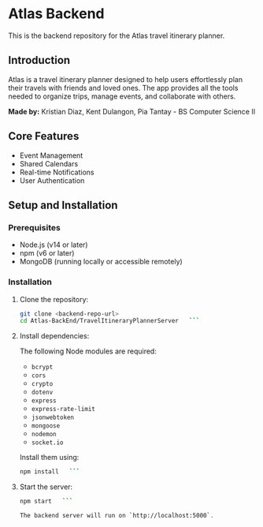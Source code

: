 # Atlas Backend

This is the backend repository for the Atlas travel itinerary planner.

## Introduction

Atlas is a travel itinerary planner designed to help users effortlessly plan their travels with friends and loved ones. The app provides all the tools needed to organize trips, manage events, and collaborate with others.

**Made by:** Kristian Diaz, Kent Dulangon, Pia Tantay - BS Computer Science II

## Core Features

- Event Management
- Shared Calendars
- Real-time Notifications
- User Authentication

## Setup and Installation

### Prerequisites

- Node.js (v14 or later)
- npm (v6 or later)
- MongoDB (running locally or accessible remotely)

### Installation

1. Clone the repository:
   ```bash
   git clone <backend-repo-url>
   cd Atlas-BackEnd/TravelItineraryPlannerServer   ```

2. Install dependencies:

   The following Node modules are required:

   - `bcrypt`
   - `cors`
   - `crypto`
   - `dotenv`
   - `express`
   - `express-rate-limit`
   - `jsonwebtoken`
   - `mongoose`
   - `nodemon`
   - `socket.io`

   Install them using:
   ```bash
   npm install   ```

3. Start the server:
   ```bash
   npm start   ```

   The backend server will run on `http://localhost:5000`.
